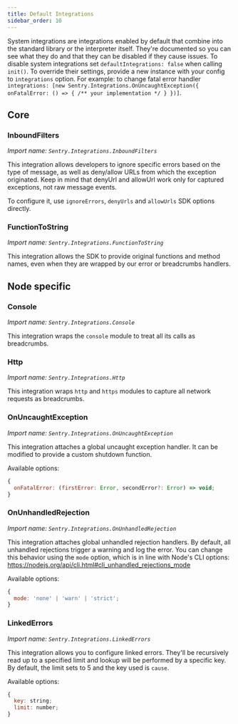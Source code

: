 ```yaml
---
title: Default Integrations
sidebar_order: 10
---
```


System integrations are integrations enabled by default that combine into the
standard library or the interpreter itself. They're documented so you can see
what they do and that they can be disabled if they cause issues. To disable
system integrations set `defaultIntegrations: false` when calling `init()`.
To override their settings, provide a new instance with your config
to `integrations` option. For example: to change fatal error handler
`integrations: [new Sentry.Integrations.OnUncaughtException({ onFatalError: () => { /** your implementation */ } })]`.

## Core

### InboundFilters

_Import name: `Sentry.Integrations.InboundFilters`_

This integration allows developers to ignore specific errors based on the type of message, as well as deny/allow URLs from which the exception originated.
Keep in mind that denyUrl and allowUrl work only for captured exceptions, not raw message events.

To configure it, use `ignoreErrors`, `denyUrls` and `allowUrls` SDK options directly.

### FunctionToString

_Import name: `Sentry.Integrations.FunctionToString`_

This integration allows the SDK to provide original functions and method names, even when they are wrapped by our error or breadcrumbs handlers.

## Node specific

### Console

_Import name: `Sentry.Integrations.Console`_

This integration wraps the `console` module to treat all its calls as breadcrumbs.

### Http

_Import name: `Sentry.Integrations.Http`_

This integration wraps `http` and `https` modules to capture all network requests as breadcrumbs.

### OnUncaughtException

_Import name: `Sentry.Integrations.OnUncaughtException`_

This integration attaches a global uncaught exception handler. It can be modified to provide a custom shutdown function.

Available options:

```js
{
  onFatalError: (firstError: Error, secondError?: Error) => void;
}
```

### OnUnhandledRejection

_Import name: `Sentry.Integrations.OnUnhandledRejection`_

This integration attaches global unhandled rejection handlers. By default, all unhandled rejections trigger a warning and log the error. You can change this behavior using the `mode` option, which is in line with Node's CLI options: https://nodejs.org/api/cli.html#cli_unhandled_rejections_mode

Available options:

```js
{
  mode: 'none' | 'warn' | 'strict';
}
```


### LinkedErrors

_Import name: `Sentry.Integrations.LinkedErrors`_

This integration allows you to configure linked errors. They'll be recursively read up to a specified limit and lookup will be performed by a specific key. By default, the limit sets to 5 and the key used is `cause`.

Available options:

```js
{
  key: string;
  limit: number;
}
```
